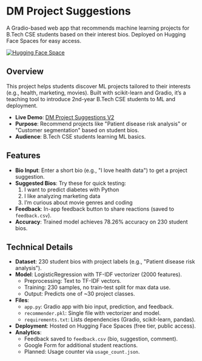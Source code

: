 # DM Project Suggestions

A Gradio-based web app that recommends machine learning projects for B.Tech CSE students based on their interest bios. Deployed on Hugging Face Spaces for easy access.

[![Hugging Face Space](https://img.shields.io/badge/Hugging%20Face-Space-blue)](https://huggingface.co/spaces/sharan1/DM_Project_Suggestions_V2)

## Overview
This project helps students discover ML projects tailored to their interests (e.g., health, marketing, movies). Built with scikit-learn and Gradio, it’s a teaching tool to introduce 2nd-year B.Tech CSE students to ML and deployment.

- **Live Demo**: [DM Project Suggestions V2](https://huggingface.co/spaces/sharan1/DM_Project_Suggestions_V2)
- **Purpose**: Recommend projects like "Patient disease risk analysis" or "Customer segmentation" based on student bios.
- **Audience**: B.Tech CSE students learning ML basics.

## Features
- **Bio Input**: Enter a short bio (e.g., "I love health data") to get a project suggestion.
- **Suggested Bios**: Try these for quick testing:
  1. I want to predict diabetes with Python
  2. I like analyzing marketing data
  3. I’m curious about movie genres and coding
- **Feedback**: In-app feedback button to share reactions (saved to `feedback.csv`).
- **Accuracy**: Trained model achieves 78.26% accuracy on 230 student bios.

## Technical Details
- **Dataset**: 230 student bios with project labels (e.g., "Patient disease risk analysis").
- **Model**: LogisticRegression with TF-IDF vectorizer (2000 features).
  - Preprocessing: Text to TF-IDF vectors.
  - Training: 230 samples, no train-test split for max data use.
  - Output: Predicts one of ~30 project classes.
- **Files**:
  - `app.py`: Gradio app with bio input, prediction, and feedback.
  - `recommender.pkl`: Single file with vectorizer and model.
  - `requirements.txt`: Lists dependencies (Gradio, scikit-learn, pandas).
- **Deployment**: Hosted on Hugging Face Spaces (free tier, public access).
- **Analytics**: 
  - Feedback saved to `feedback.csv` (bio, suggestion, comment).
  - Google Form for additional student reactions.
  - Planned: Usage counter via `usage_count.json`.
